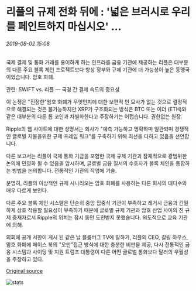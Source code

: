 # 리플의 규제 전화 뒤에 : '넓은 브러시로 우리를 페인트하지 마십시오' ...

###### 2019-08-02 15:08

국제 결제 및 통화 거래를 용이하게 하는 인프라를 금융 기관에 제공하는 리플은 대부분의 다른 주요 블록 체인 프로젝트보다 항상 정부와 규제 기관에 더 가능성이 높은 동맹국이었습니다. 암호 화폐.

관련: SWIFT vs. 리플 — 국경 간 결제 속도의 중요성

이 논쟁은 "진정한"암호 화폐가 무엇인지에 대한 보편적 인 묘사가 없는 것으로 결정적으로 해결되는 것은 불가능하지만 XRP가 구조화되는 방식은 BTC 또는 이더 (ETH)와 같은 대부분의 다른 톱 코인과 차별화한다고 주장하기는 어렵습니다. 권한없는 원장.

Ripple의 웹 사이트에 대한 성명서는 회사가 "예측 가능하고 명확하며 일관되며 경쟁적인 글로벌 지불을위한 규제 프레임 워크"를 구축하기 위해 최선을 다하고 있음을 선언합니다.

다른 보고서는 리플이 국제 통화 기금을 포함한 국제 규제 기관과 잠재적으로 광범위한 논의에 민영화 될 수 있음을 암시하며, 글로벌 금융 질서의 수호자가 블록 체인을 통합하는 방법을 논의합니다. 전통적인 기관의 작업에 기술.

분명히, 리플의 이상적인 규제 시나리오는 암호 화폐를 사용하는 다른 회사의 대다수와 매우 다르게 보인다.

다른 주요 블록 체인 시스템은 단순히 중앙 집중식 기관이 부족하고 레거시 금융과 긴밀하게 상호 작용할 필요성이 부족하기 때문에 글로벌 규제 기관과 암호 산업 사이의 친 규제 중재자로서 Ripple의 위치는 잠시 동안 도전받지 못했습니다. 의도적으로 교육 기관에 의해.

의회에 공개 서한이 게시 된 같은 날 블룸버그 TV에 말하기, 리플의 CEO, 갈링 하우스, 암호 화폐에 페이스 북의 "오만"접근 방식에 대한 충분한 비판을 제공, 다시 전통적인 금융 시스템과 사이딩 및 지원 트럼프 대통령이 다른 어떤 글로벌 통화보다 달러의 우월성을 주장하고 있다.

[Original source](https://cointelegraph.com/news/behind-ripples-regulation-call-do-not-paint-us-with-a-broad-brush)

![stats](https://c.statcounter.com/11760860/0/a89fa40b/1/ "stats")